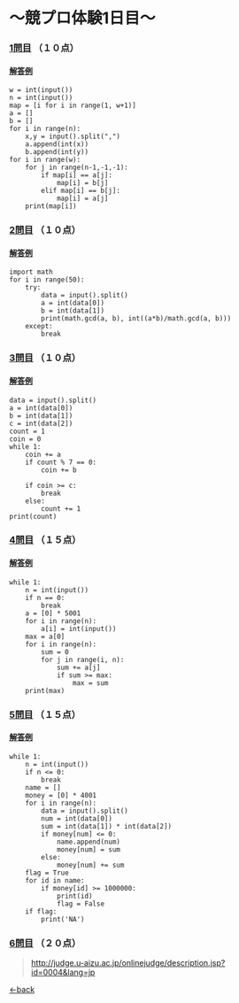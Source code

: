 # ～競プロ体験1日目～

### [1問目](http://judge.u-aizu.ac.jp/onlinejudge/description.jsp?id=0011&lang=jp) （１０点）
#### [解答例](https://raw.githubusercontent.com/7vXXi/my-portfolio/master/shin/1/1-1.py)
```
w = int(input())
n = int(input())
map = [i for i in range(1, w+1)]
a = []
b = []
for i in range(n):
    x,y = input().split(",")
    a.append(int(x))
    b.append(int(y))
for i in range(w):
    for j in range(n-1,-1,-1):
        if map[i] == a[j]:
            map[i] = b[j]
        elif map[i] == b[j]:
            map[i] = a[j]
    print(map[i])
 ```

### [2問目](http://judge.u-aizu.ac.jp/onlinejudge/description.jsp?id=0005&lang=jp) （１０点）
#### [解答例](https://raw.githubusercontent.com/7vXXi/my-portfolio/master/shin/1/1-2.py)
```
import math
for i in range(50):
	try:
		data = input().split()
		a = int(data[0])
		b = int(data[1])
		print(math.gcd(a, b), int((a*b)/math.gcd(a, b))) 
	except:
		break
```

### [3問目](http://judge.u-aizu.ac.jp/onlinejudge/description.jsp?id=0652) （１０点）
#### [解答例](https://raw.githubusercontent.com/7vXXi/my-portfolio/master/shin/1/1-3.py)
```
data = input().split()
a = int(data[0])
b = int(data[1])
c = int(data[2])
count = 1
coin = 0
while 1:
    coin += a
    if count % 7 == 0:
        coin += b
     
    if coin >= c:
        break
    else:
        count += 1
print(count)
```

### [4問目](http://judge.u-aizu.ac.jp/onlinejudge/description.jsp?id=0022&lang=jp) （１５点）
#### [解答例](https://raw.githubusercontent.com/7vXXi/my-portfolio/master/shin/1/1-4.py)
```
while 1:
	n = int(input())
	if n == 0:
		break
	a = [0] * 5001
	for i in range(n):
		a[i] = int(input())
	max = a[0]
	for i in range(n):
		sum = 0
		for j in range(i, n):
			sum += a[j]
			if sum >= max:
				max = sum	
	print(max)
```

### [5問目](http://judge.u-aizu.ac.jp/onlinejudge/description.jsp?id=0100&lang=jp) （１５点）
#### [解答例](https://raw.githubusercontent.com/7vXXi/my-portfolio/master/shin/1/1-5.py)
```
while 1:
	n = int(input())
	if n <= 0:
		break
	name = []
	money = [0] * 4001
	for i in range(n):
		data = input().split()
		num = int(data[0])
		sum = int(data[1]) * int(data[2])
		if money[num] <= 0:
			name.append(num)
			money[num] = sum
		else:
			money[num] += sum
	flag = True
	for id in name:
		if money[id] >= 1000000:
			print(id)
			flag = False
	if flag:
		print('NA')
```

### [6問目](http://judge.u-aizu.ac.jp/onlinejudge/description.jsp?id=0004&lang=jp) （２０点）
>http://judge.u-aizu.ac.jp/onlinejudge/description.jsp?id=0004&lang=jp


[←back](https://7vxxi.github.io/my-portfolio/shin/1/)
